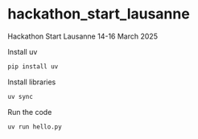 # hackathon_start_lausanne
Hackathon Start Lausanne 14-16 March 2025

Install uv

```bash
pip install uv
```

Install libraries

```bash
uv sync
```

Run the code

```bash
uv run hello.py
```